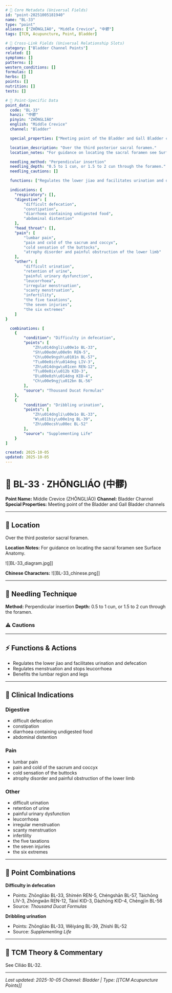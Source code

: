 ```yaml
---
# 🔹 Core Metadata (Universal Fields)
id: "point-20251005181940"
name: "BL-33"
type: "point"
aliases: ["ZHŌNGLIÁO", "Middle Crevice", "中髎"]
tags: [TCM, Acupuncture, Point, Bladder]

# 🔹 Cross-Link Fields (Universal Relationship Slots)
category: ["Bladder Channel Points"]
related: []
symptoms: []
patterns: []
western_conditions: []
formulas: []
herbs: []
points: []
nutrition: []
tests: []

# 🔹 Point-Specific Data
point_data:
  code: "BL-33"
  hanzi: "中髎"
  pinyin: "ZHŌNGLIÁO"
  english: "Middle Crevice"
  channel: "Bladder"

  special_properties: ["Meeting point of the Bladder and Gall Bladder channels"]

  location_description: "Over the third posterior sacral foramen."
  location_notes: "For guidance on locating the sacral foramen see Surface Anatomy."

  needling_method: "Perpendicular insertion"
  needling_depth: "0.5 to 1 cun, or 1.5 to 2 cun through the foramen."
  needling_cautions: []

  functions: ["Regulates the lower jiao and facilitates urination and defecation", "Regulates menstruation and stops leucorrhoea", "Benefits the lumbar region and legs"]

  indications: {
    "respiratory": [],
    "digestive": [
        "difficult defecation",
        "constipation",
        "diarrhoea containing undigested food",
        "abdominal distention"
    ],
    "head_throat": [],
    "pain": [
        "lumbar pain",
        "pain and cold of the sacrum and coccyx",
        "cold sensation of the buttocks",
        "atrophy disorder and painful obstruction of the lower limb"
    ],
    "other": [
        "difficult urination",
        "retention of urine",
        "painful urinary dysfunction",
        "leucorrhoea",
        "irregular menstruation",
        "scanty menstruation",
        "infertility",
        "the five taxations",
        "the seven injuries",
        "the six extremes"
    ]
}

  combinations: [
    {
        "condition": "Difficulty in defecation",
        "points": [
            "Zh\u014dngli\u00e1o BL-33",
            "Sh\u00edm\u00e9n REN-5",
            "Ch\u00e9ngsh\u0101n BL-57",
            "T\u00e0ich\u014dng LIV-3",
            "Zh\u014dngw\u01cen REN-12",
            "T\u00e0ix\u012b KID-3",
            "D\u00e0zh\u014dng KID-4",
            "Ch\u00e9ngj\u012bn BL-56"
        ],
        "source": "Thousand Ducat Formulas"
    },
    {
        "condition": "Dribbling urination",
        "points": [
            "Zh\u014dngli\u00e1o BL-33",
            "W\u011biy\u00e1ng BL-39",
            "Zh\u00ecsh\u00ec BL-52"
        ],
        "source": "Supplementing Life"
    }
]

created: 2025-10-05
updated: 2025-10-05
---
```


# 📍 BL-33 · ZHŌNGLIÁO (中髎)

**Point Name:** Middle Crevice (ZHŌNGLIÁO)
**Channel:** Bladder Channel
**Special Properties:** Meeting point of the Bladder and Gall Bladder channels

---

## 📍 Location

Over the third posterior sacral foramen.

**Location Notes:**
For guidance on locating the sacral foramen see Surface Anatomy.

![[BL-33_diagram.jpg]]

**Chinese Characters:** ![[BL-33_chinese.png]]

---

## 🔧 Needling Technique

**Method:** Perpendicular insertion
**Depth:** 0.5 to 1 cun, or 1.5 to 2 cun through the foramen.

### ⚠️ Cautions

---

## ⚡ Functions & Actions
- Regulates the lower jiao and facilitates urination and defecation
- Regulates menstruation and stops leucorrhoea
- Benefits the lumbar region and legs

---

## 🎯 Clinical Indications

### Digestive
- difficult defecation
- constipation
- diarrhoea containing undigested food
- abdominal distention

### Pain
- lumbar pain
- pain and cold of the sacrum and coccyx
- cold sensation of the buttocks
- atrophy disorder and painful obstruction of the lower limb

### Other
- difficult urination
- retention of urine
- painful urinary dysfunction
- leucorrhoea
- irregular menstruation
- scanty menstruation
- infertility
- the five taxations
- the seven injuries
- the six extremes

---

## 🔗 Point Combinations

**Difficulty in defecation**
- Points: Zhōngliáo BL-33, Shímén REN-5, Chéngshān BL-57, Tàichōng LIV-3, Zhōngwǎn REN-12, Tàixī KID-3, Dàzhōng KID-4, Chéngjīn BL-56
- Source: *Thousand Ducat Formulas*

**Dribbling urination**
- Points: Zhōngliáo BL-33, Wěiyáng BL-39, Zhìshì BL-52
- Source: *Supplementing Life*

---

## 🧬 TCM Theory & Commentary

See Cìliáo BL-32.

---

*Last updated: 2025-10-05*
*Channel: Bladder | Type: [[TCM Acupuncture Points]]*
